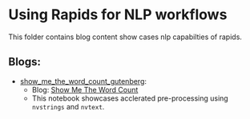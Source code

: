 # Using Rapids for NLP workflows

This folder contains blog content show cases nlp capabilties of rapids.

## Blogs:
* [show_me_the_word_count_gutenberg](show_me_the_word_count_gutenberg): 
  * Blog: [Show Me The Word Count](https://medium.com/p/3146e1173801)
  * This notebook showcases acclerated pre-processing using `nvstrings` and `nvtext`. 
